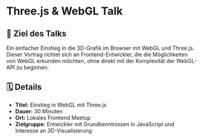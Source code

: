 # Three.js & WebGL Talk

## 🎯 Ziel des Talks
Ein einfacher Einstieg in die 3D-Grafik im Browser mit WebGL und Three.js. Dieser Vortrag richtet sich an Frontend-Entwickler, die die Möglichkeiten von WebGL erkunden möchten, ohne direkt mit der Komplexität der WebGL-API zu beginnen.

## 🗓 Details
- **Titel:** Einstieg in WebGL mit Three.js
- **Dauer:** 30 Minuten
- **Ort:** Lokales Frontend Meetup
- **Zielgruppe:** Entwickler mit Grundkenntnissen in JavaScript und Interesse an 3D-Visualisierung
